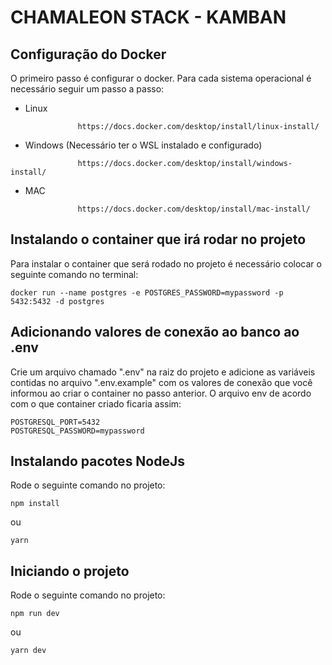 # CHAMALEON STACK - KAMBAN

## Configuração do Docker

O primeiro passo é configurar o docker. Para cada sistema operacional é necessário seguir um passo a passo:

- Linux

```
               https://docs.docker.com/desktop/install/linux-install/
```

- Windows (Necessário ter o WSL instalado e configurado)

```
               https://docs.docker.com/desktop/install/windows-install/
```

- MAC

```
               https://docs.docker.com/desktop/install/mac-install/
```

## Instalando o container que irá rodar no projeto

Para instalar o container que será rodado no projeto é necessário colocar o seguinte comando no terminal:

```
docker run --name postgres -e POSTGRES_PASSWORD=mypassword -p 5432:5432 -d postgres
```

## Adicionando valores de conexão ao banco ao .env

Crie um arquivo chamado ".env" na raiz do projeto e adicione as variáveis contidas no arquivo ".env.example" com os valores de conexão que você informou ao criar o container no passo anterior. O arquivo env de acordo com o que container criado ficaria assim:

```
POSTGRESQL_PORT=5432
POSTGRESQL_PASSWORD=mypassword
```

## Instalando pacotes NodeJs

Rode o seguinte comando no projeto:

```
npm install
```

ou

```
yarn
```

## Iniciando o projeto

Rode o seguinte comando no projeto:

```
npm run dev
```

ou

```
yarn dev
```
